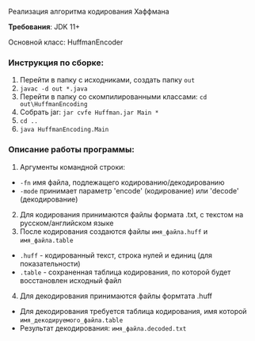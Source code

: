 Реализация алгоритма кодирования Хаффмана

**Требования**: JDK 11+

Основной класс: HuffmanEncoder

### Инструкция по сборке:
1) Перейти в папку с исходниками, создать папку `out`
2) `javac -d out *.java`
3) Перейти в папку со скомпилированными классами: `cd out\HuffmanEncoding`
4) Собрать jar: `jar cvfe Huffman.jar Main *`
5) `cd ..`
6) `java HuffmanEncoding.Main`

### Описание работы программы:
1) Аргументы командной строки: 
* `-fn` имя файла, подлежащего кодированию/декодированию
* `-mode` принимает параметр 'encode' (кодирование) или 'decode' (декодирование)

2) Для кодирования принимаются файлы формата .txt, с текстом на русском/английском языке
3) После кодирования создаются файлы `имя_файла.huff` и `имя_файла.table`
* `.huff` - кодированный текст, строка нулей и единиц (для показательности)
* `.table` - сохраненная таблица кодирования, по которой будет восстановлен исходный файл
4) Для декодирования принимаются файлы формтата .huff
* Для декодирования требуется таблица кодирования, имя которой `имя_декодируемого_файла.table`
* Результат декодирования: `имя_файла.decoded.txt`